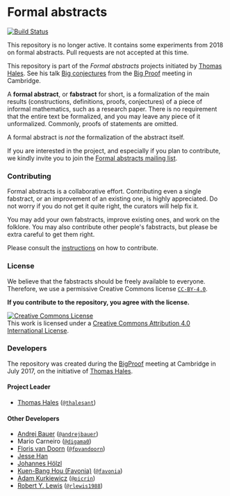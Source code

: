 # Formal abstracts

[![Build Status](https://travis-ci.org/formalabstracts/formalabstracts.svg?branch=master)](https://travis-ci.org/formalabstracts/formalabstracts)

This repository is no longer active.  It contains some experiments from 2018 on formal abstracts.  Pull requests are not accepted at this time.

This repository is part of the *Formal abstracts* projects initiated by [Thomas Hales](https://sites.google.com/site/thalespitt/). See his talk [Big conjectures](https://www.newton.ac.uk/seminar/20170710100011001) from the [Big Proof](https://www.newton.ac.uk/event/bpr) meeting in Cambridge.

A **formal abstract**, or **fabstract** for short, is a formalization of the main results
(constructions, definitions, proofs, conjectures) of a piece of informal mathematics, such
as a research paper. There is no requirement that the entire text be formalized, and you
may leave any piece of it unformalized. Commonly, proofs of statements are omitted.

A formal abstract is *not* the formalization of the abstract itself.

If you are interested in the project, and especially if you plan to contribute, we kindly
invite you to join the [Formal abstracts mailing list](https://groups.google.com/forum/#!forum/formalabstracts).

### Contributing

Formal abstracts is a collaborative effort. Contributing even a single fabstract, or an
improvement of an existing one, is highly appreciated. Do not worry if you do not get it
quite right, the curators will help fix it.

You may add your own fabstracts, improve existing ones, and work on the folklore. You may
also contribute other people's fabstracts, but please be extra careful to get them right.

Please consult the [instructions](./instructions.md) on how to contribute.

### License

We believe that the fabstracts should be freely available to everyone. Therefore, we use a
permissive Creative Commons license [`CC-BY-4.0`](https://creativecommons.org/licenses/by/4.0/).

**If you contribute to the repository, you agree with the license.**

<a rel="license" href="http://creativecommons.org/licenses/by/4.0/"><img alt="Creative Commons License" style="border-width:0" src="https://i.creativecommons.org/l/by/4.0/88x31.png" /></a><br />This work is licensed under a <a rel="license" href="http://creativecommons.org/licenses/by/4.0/">Creative Commons Attribution 4.0 International License</a>.

### Developers

The repository was created during the [BigProof](https://www.newton.ac.uk/event/bpr)
meeting at Cambridge in July 2017, on the initiative
of [Thomas Hales](https://sites.google.com/site/thalespitt/).

#### Project Leader

* [Thomas Hales](https://sites.google.com/site/thalespitt/) ([`@thalesant`](https://github.com/thalesant))

#### Other Developers

* [Andrej Bauer](http://www.andrej.com) ([`@andrejbauer`](https://github.com/andrejbauer))
* Mario Carneiro ([`@digama0`](https://github.com/digama0))
* [Floris van Doorn](http://florisvandoorn.com/) ([`@fpvandoorn`](https://github.com/fpvandoorn))
* [Jesse Han](https://github.com/jesse-michael-han)
* [Johannes Hölzl](https://github.com/johoelzl)
* [Kuen-Bang Hou (Favonia)](http://favonia.org) ([`@favonia`](https//github.com/favonia))
* [Adam Kurkiewicz](http://cv.adam.kurkiewicz.pl) ([`@picrin`](https://github.com/picrin))
* [Robert Y. Lewis](http://andrew.cmu.edu/user/rlewis1) ([`@rlewis1988`](https://github.com/rlewis1988))
